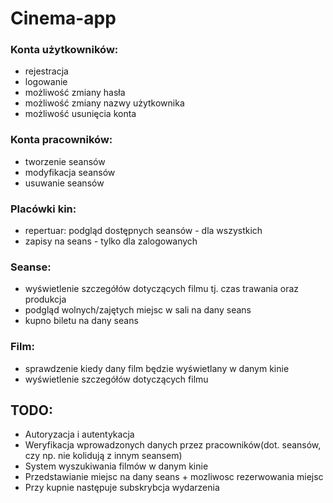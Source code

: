 # Cinema-app

### Konta użytkowników:
- rejestracja
- logowanie
- możliwość zmiany hasła
- możliwość zmiany nazwy użytkownika
- możliwość usunięcia konta

### Konta pracowników:
- tworzenie seansów
- modyfikacja seansów
- usuwanie seansów

### Placówki kin:
- repertuar: podgląd dostępnych seansów - dla wszystkich
- zapisy na seans - tylko dla zalogowanych

### Seanse:
- wyświetlenie szczegółów dotyczących filmu tj. czas trawania oraz produkcja
- podgląd wolnych/zajętych miejsc w sali na dany seans
- kupno biletu na dany seans

### Film:
- sprawdzenie kiedy dany film będzie wyświetlany w danym kinie
- wyświetlenie szczegółów dotyczących filmu

## TODO:
- Autoryzacja i autentykacja
- Weryfikacja wprowadzonych danych przez pracowników(dot. seansów, czy np. nie kolidują z innym seansem)
- System wyszukiwania filmów w danym kinie
- Przedstawianie miejsc na dany seans + mozliwosc rezerwowania miejsc
- Przy kupnie następuje subskrybcja wydarzenia